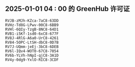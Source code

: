 ## 2025-01-01 04 : 00 的 GreenHub 许可证
```
RVJB-zMJh-KZca-7aC8-63DD
RVHz-Td8G-LPwv-00C8-6BB9
RVHl-6QIy-TzgB-8NC8-64D1
RVB1-i5Kf-1sd0-6xC8-677F
RV8J-4RlG-A6a0-UrC8-4261
RV84-5OPC-LtSH-dbC8-0D7B
RV7J-UQmm-jeEj-3bC8-6DEB
RV6l-IQv4-WOT0-67C8-7054
RV6b-YLVh-hNpI-qjC8-3A1D
RV4y-0dg9-YxlO-RIC8-3CDF
```
